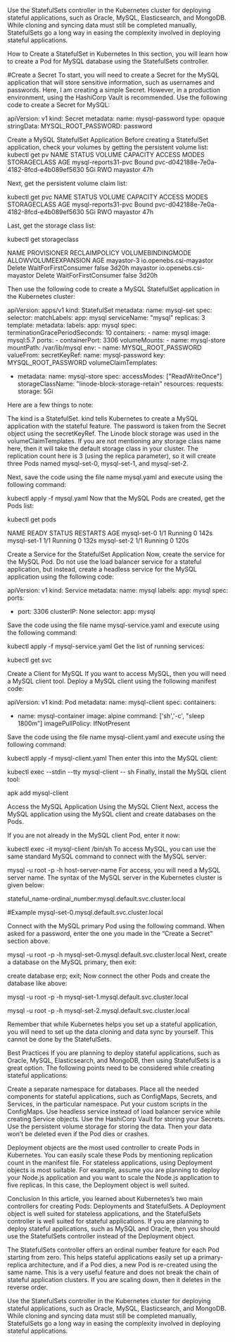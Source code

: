 Use the StatefulSets controller in the Kubernetes cluster for deploying stateful applications, such as Oracle, MySQL, Elasticsearch, and MongoDB. While cloning and syncing data must still be completed manually, StatefulSets go a long way in easing the complexity involved in deploying stateful applications.

How to Create a StatefulSet in Kubernetes
In this section, you will learn how to create a Pod for MySQL database using the StatefulSets controller.

#Create a Secret
To start, you will need to create a Secret for the MySQL application that will store sensitive information, such as usernames and passwords. Here, I am creating a simple Secret. However, in a production environment, using the HashiCorp Vault is recommended. Use the following code to create a Secret for MySQL:

apiVersion: v1
kind: Secret
metadata:
  name: mysql-password
type: opaque
stringData:
  MYSQL_ROOT_PASSWORD: password

Create a MySQL StatefulSet Application
Before creating a StatefulSet application, check your volumes by getting the persistent volume list:
kubectl get pv
NAME                  STATUS   VOLUME                                     CAPACITY   ACCESS MODES   STORAGECLASS   AGE
mysql-reports31-pvc   Bound    pvc-d042188e-7e0a-4182-8fcd-e4b089ef5630   5Gi        RWO            mayastor       47h

Next, get the persistent volume claim list:

kubectl get pvc
NAME                  STATUS   VOLUME                                     CAPACITY   ACCESS MODES   STORAGECLASS   AGE
mysql-reports31-pvc   Bound    pvc-d042188e-7e0a-4182-8fcd-e4b089ef5630   5Gi        RWO            mayastor       47h

Last, get the storage class list:

kubectl get storageclass

NAME         PROVISIONER               RECLAIMPOLICY   VOLUMEBINDINGMODE      ALLOWVOLUMEEXPANSION   AGE
mayastor-3   io.openebs.csi-mayastor   Delete          WaitForFirstConsumer   false                  3d20h
mayastor     io.openebs.csi-mayastor   Delete          WaitForFirstConsumer   false                  3d20h

Then use the following code to create a MySQL StatefulSet application in the Kubernetes cluster:

apiVersion: apps/v1
kind: StatefulSet
metadata:
  name: mysql-set
spec:
  selector:
    matchLabels:
      app: mysql
  serviceName: "mysql"
  replicas: 3
  template:
    metadata:
      labels:
        app: mysql
    spec:
      terminationGracePeriodSeconds: 10
      containers:
      - name: mysql
        image: mysql:5.7
        ports:
        - containerPort: 3306
        volumeMounts:
        - name: mysql-store
          mountPath: /var/lib/mysql
        env:
          - name: MYSQL_ROOT_PASSWORD
            valueFrom:
              secretKeyRef:
                name: mysql-password
                key: MYSQL_ROOT_PASSWORD
  volumeClaimTemplates:
  - metadata:
      name: mysql-store
    spec:
      accessModes: ["ReadWriteOnce"]
      storageClassName: "linode-block-storage-retain"
      resources:
        requests:
          storage: 5Gi

Here are a few things to note:

The kind is a StatefulSet. kind tells Kubernetes to create a MySQL application with the stateful feature.
The password is taken from the Secret object using the secretKeyRef.
The Linode block storage was used in the volumeClaimTemplates. If you are not mentioning any storage class name here, then it will take the default storage class in your cluster.
The replication count here is 3 (using the replica parameter), so it will create three Pods named mysql-set-0, mysql-set-1, and mysql-set-2.

Next, save the code using the file name mysql.yaml and execute using the following command:

kubectl apply -f mysql.yaml
Now that the MySQL Pods are created, get the Pods list:

kubectl get pods

NAME          READY   STATUS      RESTARTS   AGE
mysql-set-0   1/1         Running        0                 142s
mysql-set-1   1/1         Running        0                 132s
mysql-set-2   1/1         Running        0                 120s

Create a Service for the StatefulSet Application
Now, create the service for the MySQL Pod. Do not use the load balancer service for a stateful application, but instead, create a headless service for the MySQL application using the following code:

apiVersion: v1
kind: Service
metadata:
  name: mysql
  labels:
    app: mysql
spec:
  ports:
  - port: 3306
  clusterIP: None
  selector:
    app: mysql

Save the code using the file name mysql-service.yaml and execute using the following command:

kubectl apply -f mysql-service.yaml
Get the list of running services:

kubectl get svc

Create a Client for MySQL
If you want to access MySQL, then you will need a MySQL client tool. Deploy a MySQL client using the following manifest code:

apiVersion: v1
kind: Pod
metadata:
  name: mysql-client
spec:
  containers:
  - name: mysql-container
    image: alpine
    command: ['sh','-c', "sleep 1800m"]
    imagePullPolicy: IfNotPresent

Save the code using the file name mysql-client.yaml and execute using the following command:

kubectl apply -f mysql-client.yaml
Then enter this into the MySQL client:

kubectl exec --stdin --tty mysql-client -- sh
Finally, install the MySQL client tool:

apk add mysql-client    

Access the MySQL Application Using the MySQL Client
Next, access the MySQL application using the MySQL client and create databases on the Pods.

If you are not already in the MySQL client Pod, enter it now:

kubectl exec -it mysql-client /bin/sh
To access MySQL, you can use the same standard MySQL command to connect with the MySQL server:

mysql -u root -p -h host-server-name
For access, you will need a MySQL server name. The syntax of the MySQL server in the Kubernetes cluster is given below:

stateful_name-ordinal_number.mysql.default.svc.cluster.local

#Example
mysql-set-0.mysql.default.svc.cluster.local

Connect with the MySQL primary Pod using the following command. When asked for a password, enter the one you made in the “Create a Secret” section above.

mysql -u root -p -h mysql-set-0.mysql.default.svc.cluster.local
Next, create a database on the MySQL primary, then exit:

create database erp;
exit;
Now connect the other Pods and create the database like above:

mysql -u root -p -h mysql-set-1.mysql.default.svc.cluster.local

mysql -u root -p -h mysql-set-2.mysql.default.svc.cluster.local

Remember that while Kubernetes helps you set up a stateful application, you will need to set up the data cloning and data sync by yourself. This cannot be done by the StatefulSets.

Best Practices
If you are planning to deploy stateful applications, such as Oracle, MySQL, Elasticsearch, and MongoDB, then using StatefulSets is a great option. The following points need to be considered while creating stateful applications:

Create a separate namespace for databases.
Place all the needed components for stateful applications, such as ConfigMaps, Secrets, and Services, in the particular namespace.
Put your custom scripts in the ConfigMaps.
Use headless service instead of load balancer service while creating Service objects.
Use the HashiCorp Vault for storing your Secrets.
Use the persistent volume storage for storing the data. Then your data won’t be deleted even if the Pod dies or crashes.

Deployment objects are the most used controller to create Pods in Kubernetes. You can easily scale these Pods by mentioning replication count in the manifest file. For stateless applications, using Deployment objects is most suitable. For example, assume you are planning to deploy your Node.js application and you want to scale the Node.js application to five replicas. In this case, the Deployment object is well suited.

Conclusion
In this article, you learned about Kubernetes’s two main controllers for creating Pods: Deployments and StatefulSets. A Deployment object is well suited for stateless applications, and the StatefulSets controller is well suited for stateful applications. If you are planning to deploy stateful applications, such as MySQL and Oracle, then you should use the StatefulSets controller instead of the Deployment object.

The StatefulSets controller offers an ordinal number feature for each Pod starting from zero. This helps stateful applications easily set up a primary-replica architecture, and if a Pod dies, a new Pod is re-created using the same name. This is a very useful feature and does not break the chain of stateful application clusters. If you are scaling down, then it deletes in the reverse order.

Use the StatefulSets controller in the Kubernetes cluster for deploying stateful applications, such as Oracle, MySQL, Elasticsearch, and MongoDB. While cloning and syncing data must still be completed manually, StatefulSets go a long way in easing the complexity involved in deploying stateful applications.

